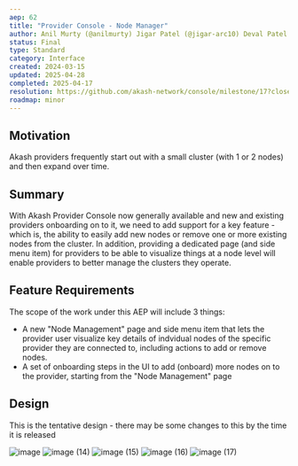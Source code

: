 ```yaml
---
aep: 62
title: "Provider Console - Node Manager"
author: Anil Murty (@anilmurty) Jigar Patel (@jigar-arc10) Deval Patel (devalpatel67)
status: Final
type: Standard
category: Interface
created: 2024-03-15
updated: 2025-04-28
completed: 2025-04-17
resolution: https://github.com/akash-network/console/milestone/17?closed=1
roadmap: minor
---
```



## Motivation

Akash providers frequently start out with a small cluster (with 1 or 2 nodes) and then expand over time.

## Summary

With Akash Provider Console now generally available and new and existing providers onboarding on to it, we need to add support for a key feature - which is, the ability to easily add new nodes or remove one or more existing nodes from the cluster. In addition, providing a dedicated page (and side menu item) for providers to be able to visualize things at a node level will enable providers to better manage the clusters they operate.

## Feature Requirements

The scope of the work under this AEP will include 3 things:
- A new "Node Management" page and side menu item that lets the provider user visualize key details of indvidual nodes of the specific provider they are connected to, including actions to add or remove nodes.
- A set of onboarding steps in the UI to add (onboard) more nodes on to the provider, starting from the "Node Management" page

## Design

This is the tentative design - there may be some changes to this by the time it is released

![image](https://github.com/user-attachments/assets/f6e537ad-0813-4185-aa2d-4ce4b222ae90)
![image (14)](https://github.com/user-attachments/assets/1c5fdc14-c325-4ac1-867a-2e7e489d0f27)
![image (15)](https://github.com/user-attachments/assets/f78f1598-60dd-46b4-8ba7-dfc5470f2cd5)
![image (16)](https://github.com/user-attachments/assets/acac1956-000e-4ea9-bbf2-39ca7b8c10cf)
![image (17)](https://github.com/user-attachments/assets/a101a644-7a11-4acf-b7e9-b5ba625dacad)
